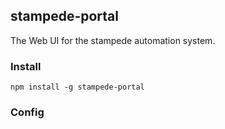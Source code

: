 ## stampede-portal

The Web UI for the stampede automation system.

### Install

```
npm install -g stampede-portal
```

### Config
